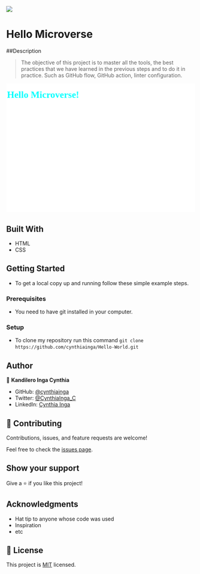 ![](https://img.shields.io/badge/Microverse-blueviolet)

# Hello Microverse

##Description

> The objective of this project is to master all the tools, the best practices that we have learned in the previous steps and to do it in practice. Such as GitHub flow, GitHub action, linter configuration.

![screenshot](./Hello-microverse.png)

## Built With

- HTML
- CSS

## Getting Started

- To get a local copy up and running follow these simple example steps.

### Prerequisites

- You need to have git installed in your computer.

### Setup

- To clone my repository run this command `git clone https://github.com/cynthiainga/Hello-World.git`

## Author

👤 **Kandilero Inga Cynthia**

- GitHub: [@cynthiainga](https://github.com/cynthiainga)
- Twitter: [@CynthiaInga_C](https://twitter.com/CynthiaInga_C)
- LinkedIn: [Cynthia Inga](https://www.linkedin.com/in/cynthia-inga/)

## 🤝 Contributing

Contributions, issues, and feature requests are welcome!

Feel free to check the [issues page](../../issues/).

## Show your support

Give a ⭐️ if you like this project!

## Acknowledgments

- Hat tip to anyone whose code was used
- Inspiration
- etc

## 📝 License

This project is [MIT](./MIT.md) licensed.
